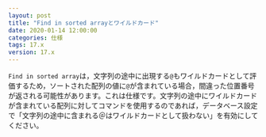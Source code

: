 ```yaml
---
layout: post
title: "Find in sorted arrayとワイルドカード"
date: 2020-01-14 12:00:00
categories: 仕様 
tags: 17.x 
version: 17.x
---
```


``Find in sorted array``は，文字列の途中に出現する``@``もワイルドカードとして評価するため，ソートされた配列の値に``@``が含まれている場合，間違った位置番号が返される可能性があります。これは仕様です。文字列の途中にワイルドカードが含まれている配列に対してコマンドを使用するのであれば，データベース設定で「文字列の途中に含まれる＠はワイルドカードとして扱わない」を有効にしてください。
